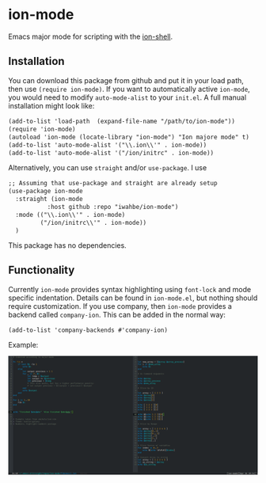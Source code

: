 # ion-mode
Emacs major mode for scripting with the [ion-shell](https://gitlab.redox-os.org/redox-os/ion). 


## Installation
You can download this package from github and put it in your load path, then use
`(require ion-mode)`. If you want to automatically active `ion-mode`, you would
need to modify `auto-mode-alist` to your `init.el`.  A full manual installation
might look like:

``` emacs-lisp
(add-to-list 'load-path  (expand-file-name "/path/to/ion-mode"))
(require 'ion-mode)
(autoload 'ion-mode (locate-library "ion-mode") "Ion majore mode" t)
(add-to-list 'auto-mode-alist '("\\.ion\\'" . ion-mode))
(add-to-list 'auto-mode-alist '("/ion/initrc" . ion-mode))
```

Alternatively, you can use `straight` and/or `use-package`. I use

``` emacs-lisp
;; Assuming that use-package and straight are already setup
(use-package ion-mode
  :straight (ion-mode
	       :host github :repo "iwahbe/ion-mode")
  :mode (("\\.ion\\'" . ion-mode)
		 ("/ion/initrc\\'" . ion-mode))
  )
```

This package has no dependencies. 

## Functionality
Currently `ion-mode` provides syntax highlighting using `font-lock` and mode
specific indentation. Details can be found in `ion-mode.el`, but nothing should
require customization. If you use company, then `ion-mode` provides a backend
called `company-ion`. This can be added in the normal way:

``` emacs-lisp
(add-to-list 'company-backends #'company-ion)
```

Example:

![Fibonacci code example](ion-screenshot.jpg)

